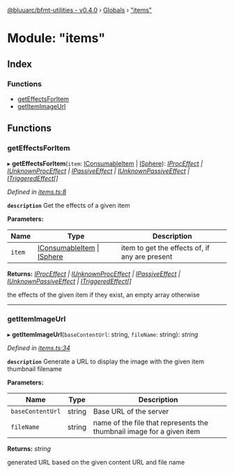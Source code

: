 [@bluuarc/bfmt-utilities - v0.4.0](../README.md) › [Globals](../globals.md) › ["items"](_items_.md)

# Module: "items"

## Index

### Functions

* [getEffectsForItem](_items_.md#geteffectsforitem)
* [getItemImageUrl](_items_.md#getitemimageurl)

## Functions

###  getEffectsForItem

▸ **getEffectsForItem**(`item`: [IConsumableItem](../interfaces/_datamine_types_.iconsumableitem.md) | [ISphere](../interfaces/_datamine_types_.isphere.md)): *[IProcEffect](../interfaces/_datamine_types_.iproceffect.md) | [IUnknownProcEffect](../interfaces/_datamine_types_.iunknownproceffect.md) | [IPassiveEffect](../interfaces/_datamine_types_.ipassiveeffect.md) | [IUnknownPassiveEffect](../interfaces/_datamine_types_.iunknownpassiveeffect.md) | [ITriggeredEffect](../interfaces/_datamine_types_.itriggeredeffect.md)[]*

*Defined in [items.ts:8](https://github.com/BluuArc/bfmt-utilities/blob/master/src/items.ts#L8)*

**`description`** Get the effects of a given item

**Parameters:**

Name | Type | Description |
------ | ------ | ------ |
`item` | [IConsumableItem](../interfaces/_datamine_types_.iconsumableitem.md) &#124; [ISphere](../interfaces/_datamine_types_.isphere.md) | item to get the effects of, if any are present |

**Returns:** *[IProcEffect](../interfaces/_datamine_types_.iproceffect.md) | [IUnknownProcEffect](../interfaces/_datamine_types_.iunknownproceffect.md) | [IPassiveEffect](../interfaces/_datamine_types_.ipassiveeffect.md) | [IUnknownPassiveEffect](../interfaces/_datamine_types_.iunknownpassiveeffect.md) | [ITriggeredEffect](../interfaces/_datamine_types_.itriggeredeffect.md)[]*

the effects of the given item if they exist, an empty array otherwise

___

###  getItemImageUrl

▸ **getItemImageUrl**(`baseContentUrl`: string, `fileName`: string): *string*

*Defined in [items.ts:34](https://github.com/BluuArc/bfmt-utilities/blob/master/src/items.ts#L34)*

**`description`** Generate a URL to display the image with the given item thumbnail filename

**Parameters:**

Name | Type | Description |
------ | ------ | ------ |
`baseContentUrl` | string | Base URL of the server |
`fileName` | string | name of the file that represents the thumbnail image for a given item |

**Returns:** *string*

generated URL based on the given content URL and file name
